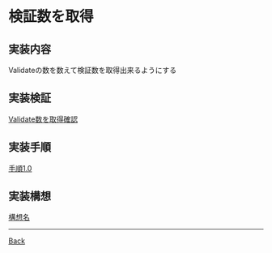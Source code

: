 # 検証数を取得
## 実装内容
Validateの数を数えて検証数を取得出来るようにする
## 実装検証
[Validate数を取得確認](./ValidateValidateCount/README.md)  
## 実装手順
[手順1.0](./Process1.0/README.md)  
## 実装構想
[構想名](./__Schema/README.md)  

---
[Back](../README.md)  
